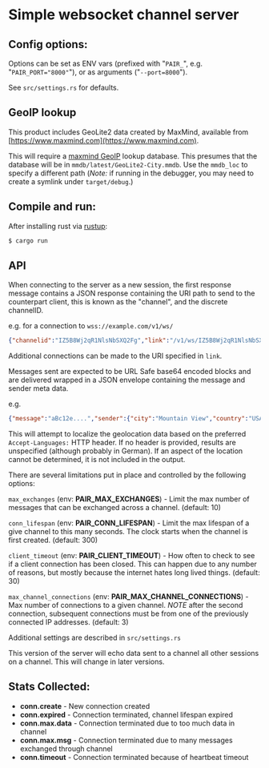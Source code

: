 # Simple websocket channel server

## Config options:

Options can be set as ENV vars (prefixed with "`PAIR_`", e.g.
"`PAIR_PORT="8000"`"), or as arguments ("`--port=8000`").

See `src/settings.rs` for defaults.

## GeoIP lookup
This product includes GeoLite2 data created by MaxMind, available from
[https://www.maxmind.com](https://www.maxmind.com).

This will require a [maxmind GeoIP](https://dev.maxmind.com/geoip/geoip2/geolite2/) lookup database. This presumes that
the database will be in `mmdb/latest/GeoLite2-City.mmdb`. Use the
`mmdb_loc` to specify a different path (*Note:* if running in the debugger,
you may need to create a symlink under `target/debug`.)

## Compile and run:

After installing rust via [rustup](https://rustup.rs/):

```sh
$ cargo run
```

## API

When connecting to the server as a new session, the first response message contains a JSON response containing the URI path to send to the counterpart client, this is known as the "channel", and the discrete channelID.

e.g. for a connection to `wss://example.com/v1/ws/`
```json
{"channelid":"IZ5B8Wj2qR1NlsNbSXQ2Fg","link":"/v1/ws/IZ5B8Wj2qR1NlsNbSXQ2Fg"}
```
Additional connections can be made to the URI specified in `link`.

Messages sent are expected to be URL Safe base64 encoded blocks and are delivered wrapped in a JSON envelope containing the message and sender meta data.

e.g.
```json
{"message":"aBc12e....","sender":{"city":"Mountain View","country":"USA","region":"California","remote":"10.0.0.1", }}
```

This will attempt to localize the geolocation data based on the preferred `Accept-Languages:` HTTP header. If no header is provided, results are unspecified (although probably in German). If an aspect of the location cannot be determined, it is not included in the output.

There are several limitations put in place and controlled by the following options:

`max_exchanges` (env: **PAIR_MAX_EXCHANGES**) - Limit the max number of messages that can be exchanged across a channel. (default: 10)

`conn_lifespan` (env: **PAIR_CONN_LIFESPAN**) - Limit the max lifespan of a give channel to this many seconds. The clock starts when the channel is first created. (default: 300)

`client_timeout` (env: **PAIR_CLIENT_TIMEOUT**) - How often to check to see if a client connection has been closed. This can happen due to any number of reasons, but mostly because the internet hates long lived things. (default: 30)

`max_channel_connections` (env: **PAIR_MAX_CHANNEL_CONNECTIONS**) - Max number of connections to a given channel. *NOTE* after the second connection, subsequent connections must be from one of the previously connected IP addresses. (default: 3)


Additional settings are described in `src/settings.rs`

This version of the server will echo data sent to a channel all other
sessions on a channel. This will change in later versions.

## Stats Collected:

* **conn.create** - New connection created
* **conn.expired** - Connection terminated, channel lifespan expired
* **conn.max.data** - Connection terminated due to too much data in channel
* **conn.max.msg** - Connection terminated due to many messages exchanged through channel
* **conn.timeout** - Connection terminated because of heartbeat timeout
